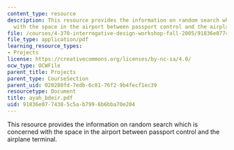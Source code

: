 ```yaml
---
content_type: resource
description: This resource provides the information on random search which is concerned
  with the space in the airport between passport control and the airplane terminal.
file: /courses/4-370-interrogative-design-workshop-fall-2005/91836e0774385c5ab7996b6bba70e204_ayah_bdeir.pdf
file_type: application/pdf
learning_resource_types:
- Projects
license: https://creativecommons.org/licenses/by-nc-sa/4.0/
ocw_type: OCWFile
parent_title: Projects
parent_type: CourseSection
parent_uid: 020280fd-7edb-6c81-76f2-9b4fecf1ec39
resourcetype: Document
title: ayah_bdeir.pdf
uid: 91836e07-7438-5c5a-b799-6b6bba70e204
---
```

This resource provides the information on random search which is concerned with the space in the airport between passport control and the airplane terminal.